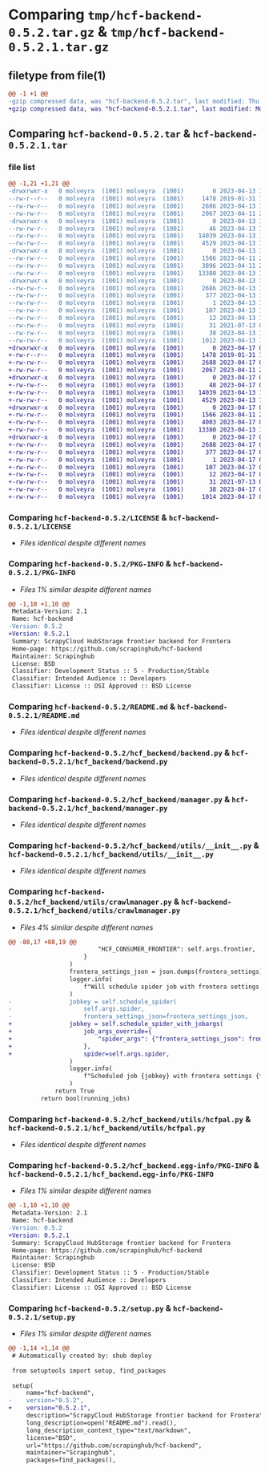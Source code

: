 # Comparing `tmp/hcf-backend-0.5.2.tar.gz` & `tmp/hcf-backend-0.5.2.1.tar.gz`

## filetype from file(1)

```diff
@@ -1 +1 @@
-gzip compressed data, was "hcf-backend-0.5.2.tar", last modified: Thu Apr 13 17:20:10 2023, max compression
+gzip compressed data, was "hcf-backend-0.5.2.1.tar", last modified: Mon Apr 17 02:31:52 2023, max compression
```

## Comparing `hcf-backend-0.5.2.tar` & `hcf-backend-0.5.2.1.tar`

### file list

```diff
@@ -1,21 +1,21 @@
-drwxrwxr-x   0 molveyra  (1001) molveyra  (1001)        0 2023-04-13 17:20:10.827791 hcf-backend-0.5.2/
--rw-r--r--   0 molveyra  (1001) molveyra  (1001)     1478 2019-01-31 18:02:16.000000 hcf-backend-0.5.2/LICENSE
--rw-rw-r--   0 molveyra  (1001) molveyra  (1001)     2686 2023-04-13 17:20:10.827791 hcf-backend-0.5.2/PKG-INFO
--rw-rw-r--   0 molveyra  (1001) molveyra  (1001)     2067 2023-04-11 20:57:08.000000 hcf-backend-0.5.2/README.md
-drwxrwxr-x   0 molveyra  (1001) molveyra  (1001)        0 2023-04-13 17:20:10.823791 hcf-backend-0.5.2/hcf_backend/
--rw-rw-r--   0 molveyra  (1001) molveyra  (1001)       46 2023-04-13 16:15:44.000000 hcf-backend-0.5.2/hcf_backend/__init__.py
--rw-rw-r--   0 molveyra  (1001) molveyra  (1001)    14039 2023-04-13 16:11:52.000000 hcf-backend-0.5.2/hcf_backend/backend.py
--rw-rw-r--   0 molveyra  (1001) molveyra  (1001)     4529 2023-04-13 17:18:18.000000 hcf-backend-0.5.2/hcf_backend/manager.py
-drwxrwxr-x   0 molveyra  (1001) molveyra  (1001)        0 2023-04-13 17:20:10.823791 hcf-backend-0.5.2/hcf_backend/utils/
--rw-rw-r--   0 molveyra  (1001) molveyra  (1001)     1566 2023-04-11 21:18:45.000000 hcf-backend-0.5.2/hcf_backend/utils/__init__.py
--rw-rw-r--   0 molveyra  (1001) molveyra  (1001)     3896 2023-04-11 21:07:29.000000 hcf-backend-0.5.2/hcf_backend/utils/crawlmanager.py
--rw-rw-r--   0 molveyra  (1001) molveyra  (1001)    13380 2023-04-13 16:12:38.000000 hcf-backend-0.5.2/hcf_backend/utils/hcfpal.py
-drwxrwxr-x   0 molveyra  (1001) molveyra  (1001)        0 2023-04-13 17:20:10.823791 hcf-backend-0.5.2/hcf_backend.egg-info/
--rw-rw-r--   0 molveyra  (1001) molveyra  (1001)     2686 2023-04-13 17:20:10.000000 hcf-backend-0.5.2/hcf_backend.egg-info/PKG-INFO
--rw-rw-r--   0 molveyra  (1001) molveyra  (1001)      377 2023-04-13 17:20:10.000000 hcf-backend-0.5.2/hcf_backend.egg-info/SOURCES.txt
--rw-rw-r--   0 molveyra  (1001) molveyra  (1001)        1 2023-04-13 17:20:10.000000 hcf-backend-0.5.2/hcf_backend.egg-info/dependency_links.txt
--rw-rw-r--   0 molveyra  (1001) molveyra  (1001)      107 2023-04-13 17:20:10.000000 hcf-backend-0.5.2/hcf_backend.egg-info/requires.txt
--rw-rw-r--   0 molveyra  (1001) molveyra  (1001)       12 2023-04-13 17:20:10.000000 hcf-backend-0.5.2/hcf_backend.egg-info/top_level.txt
--rw-rw-r--   0 molveyra  (1001) molveyra  (1001)       31 2021-07-13 00:16:34.000000 hcf-backend-0.5.2/pyproject.toml
--rw-rw-r--   0 molveyra  (1001) molveyra  (1001)       38 2023-04-13 17:20:10.827791 hcf-backend-0.5.2/setup.cfg
--rw-rw-r--   0 molveyra  (1001) molveyra  (1001)     1012 2023-04-13 16:15:32.000000 hcf-backend-0.5.2/setup.py
+drwxrwxr-x   0 molveyra  (1001) molveyra  (1001)        0 2023-04-17 02:31:52.522353 hcf-backend-0.5.2.1/
+-rw-r--r--   0 molveyra  (1001) molveyra  (1001)     1478 2019-01-31 18:02:16.000000 hcf-backend-0.5.2.1/LICENSE
+-rw-rw-r--   0 molveyra  (1001) molveyra  (1001)     2688 2023-04-17 02:31:52.522353 hcf-backend-0.5.2.1/PKG-INFO
+-rw-rw-r--   0 molveyra  (1001) molveyra  (1001)     2067 2023-04-11 20:57:08.000000 hcf-backend-0.5.2.1/README.md
+drwxrwxr-x   0 molveyra  (1001) molveyra  (1001)        0 2023-04-17 02:31:52.518352 hcf-backend-0.5.2.1/hcf_backend/
+-rw-rw-r--   0 molveyra  (1001) molveyra  (1001)       48 2023-04-17 02:30:13.000000 hcf-backend-0.5.2.1/hcf_backend/__init__.py
+-rw-rw-r--   0 molveyra  (1001) molveyra  (1001)    14039 2023-04-13 16:11:52.000000 hcf-backend-0.5.2.1/hcf_backend/backend.py
+-rw-rw-r--   0 molveyra  (1001) molveyra  (1001)     4529 2023-04-13 17:18:18.000000 hcf-backend-0.5.2.1/hcf_backend/manager.py
+drwxrwxr-x   0 molveyra  (1001) molveyra  (1001)        0 2023-04-17 02:31:52.522353 hcf-backend-0.5.2.1/hcf_backend/utils/
+-rw-rw-r--   0 molveyra  (1001) molveyra  (1001)     1566 2023-04-11 21:18:45.000000 hcf-backend-0.5.2.1/hcf_backend/utils/__init__.py
+-rw-rw-r--   0 molveyra  (1001) molveyra  (1001)     4003 2023-04-17 02:24:22.000000 hcf-backend-0.5.2.1/hcf_backend/utils/crawlmanager.py
+-rw-rw-r--   0 molveyra  (1001) molveyra  (1001)    13380 2023-04-13 16:12:38.000000 hcf-backend-0.5.2.1/hcf_backend/utils/hcfpal.py
+drwxrwxr-x   0 molveyra  (1001) molveyra  (1001)        0 2023-04-17 02:31:52.518352 hcf-backend-0.5.2.1/hcf_backend.egg-info/
+-rw-rw-r--   0 molveyra  (1001) molveyra  (1001)     2688 2023-04-17 02:31:52.000000 hcf-backend-0.5.2.1/hcf_backend.egg-info/PKG-INFO
+-rw-rw-r--   0 molveyra  (1001) molveyra  (1001)      377 2023-04-17 02:31:52.000000 hcf-backend-0.5.2.1/hcf_backend.egg-info/SOURCES.txt
+-rw-rw-r--   0 molveyra  (1001) molveyra  (1001)        1 2023-04-17 02:31:52.000000 hcf-backend-0.5.2.1/hcf_backend.egg-info/dependency_links.txt
+-rw-rw-r--   0 molveyra  (1001) molveyra  (1001)      107 2023-04-17 02:31:52.000000 hcf-backend-0.5.2.1/hcf_backend.egg-info/requires.txt
+-rw-rw-r--   0 molveyra  (1001) molveyra  (1001)       12 2023-04-17 02:31:52.000000 hcf-backend-0.5.2.1/hcf_backend.egg-info/top_level.txt
+-rw-rw-r--   0 molveyra  (1001) molveyra  (1001)       31 2021-07-13 00:16:34.000000 hcf-backend-0.5.2.1/pyproject.toml
+-rw-rw-r--   0 molveyra  (1001) molveyra  (1001)       38 2023-04-17 02:31:52.522353 hcf-backend-0.5.2.1/setup.cfg
+-rw-rw-r--   0 molveyra  (1001) molveyra  (1001)     1014 2023-04-17 02:30:02.000000 hcf-backend-0.5.2.1/setup.py
```

### Comparing `hcf-backend-0.5.2/LICENSE` & `hcf-backend-0.5.2.1/LICENSE`

 * *Files identical despite different names*

### Comparing `hcf-backend-0.5.2/PKG-INFO` & `hcf-backend-0.5.2.1/PKG-INFO`

 * *Files 1% similar despite different names*

```diff
@@ -1,10 +1,10 @@
 Metadata-Version: 2.1
 Name: hcf-backend
-Version: 0.5.2
+Version: 0.5.2.1
 Summary: ScrapyCloud HubStorage frontier backend for Frontera
 Home-page: https://github.com/scrapinghub/hcf-backend
 Maintainer: Scrapinghub
 License: BSD
 Classifier: Development Status :: 5 - Production/Stable
 Classifier: Intended Audience :: Developers
 Classifier: License :: OSI Approved :: BSD License
```

### Comparing `hcf-backend-0.5.2/README.md` & `hcf-backend-0.5.2.1/README.md`

 * *Files identical despite different names*

### Comparing `hcf-backend-0.5.2/hcf_backend/backend.py` & `hcf-backend-0.5.2.1/hcf_backend/backend.py`

 * *Files identical despite different names*

### Comparing `hcf-backend-0.5.2/hcf_backend/manager.py` & `hcf-backend-0.5.2.1/hcf_backend/manager.py`

 * *Files identical despite different names*

### Comparing `hcf-backend-0.5.2/hcf_backend/utils/__init__.py` & `hcf-backend-0.5.2.1/hcf_backend/utils/__init__.py`

 * *Files identical despite different names*

### Comparing `hcf-backend-0.5.2/hcf_backend/utils/crawlmanager.py` & `hcf-backend-0.5.2.1/hcf_backend/utils/crawlmanager.py`

 * *Files 4% similar despite different names*

```diff
@@ -88,17 +88,19 @@
                         "HCF_CONSUMER_FRONTIER": self.args.frontier,
                     }
                 )
                 frontera_settings_json = json.dumps(frontera_settings)
                 logger.info(
                     f"Will schedule spider job with frontera settings {frontera_settings_json}"
                 )
-                jobkey = self.schedule_spider(
-                    self.args.spider,
-                    frontera_settings_json=frontera_settings_json,
+                jobkey = self.schedule_spider_with_jobargs(
+                    job_args_override={
+                        "spider_args": {"frontera_settings_json": frontera_settings_json},
+                    },
+                    spider=self.args.spider,
                 )
                 logger.info(
                     f"Scheduled job {jobkey} with frontera settings {frontera_settings_json}"
                 )
             return True
         return bool(running_jobs)
```

### Comparing `hcf-backend-0.5.2/hcf_backend/utils/hcfpal.py` & `hcf-backend-0.5.2.1/hcf_backend/utils/hcfpal.py`

 * *Files identical despite different names*

### Comparing `hcf-backend-0.5.2/hcf_backend.egg-info/PKG-INFO` & `hcf-backend-0.5.2.1/hcf_backend.egg-info/PKG-INFO`

 * *Files 1% similar despite different names*

```diff
@@ -1,10 +1,10 @@
 Metadata-Version: 2.1
 Name: hcf-backend
-Version: 0.5.2
+Version: 0.5.2.1
 Summary: ScrapyCloud HubStorage frontier backend for Frontera
 Home-page: https://github.com/scrapinghub/hcf-backend
 Maintainer: Scrapinghub
 License: BSD
 Classifier: Development Status :: 5 - Production/Stable
 Classifier: Intended Audience :: Developers
 Classifier: License :: OSI Approved :: BSD License
```

### Comparing `hcf-backend-0.5.2/setup.py` & `hcf-backend-0.5.2.1/setup.py`

 * *Files 1% similar despite different names*

```diff
@@ -1,14 +1,14 @@
 # Automatically created by: shub deploy
 
 from setuptools import setup, find_packages
 
 setup(
     name="hcf-backend",
-    version="0.5.2",
+    version="0.5.2.1",
     description="ScrapyCloud HubStorage frontier backend for Frontera",
     long_description=open("README.md").read(),
     long_description_content_type="text/markdown",
     license="BSD",
     url="https://github.com/scrapinghub/hcf-backend",
     maintainer="Scrapinghub",
     packages=find_packages(),
```

